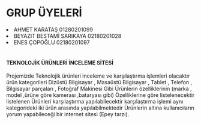 <h1>GRUP ÜYELERİ</h1>

<li>AHMET KARATAŞ	01280201099</li> 
<li>BEYAZIT BESTAMİ SARIKAYA	02180201028</li>
<li>ENES ÇOPOĞLU	02180201097</li><br>
<h4>TEKNOLOJİK ÜRÜNLERİ İNCELEME SİTESİ</h4>

<p>Projemizde Teknolojik ürünleri inceleme ve karşılaştırma işlemleri olacaktır ürün kategorileri Dizüstü Bilgisayar 
, Masaüstü Bilgisayar , Tablet , Telefon , Bilgisayar parçaları , Fotoğraf Makinesi Gibi Ürünlerin özelliklerinin 
(marka , model ,ürüne göre kamerası ,bataryası gibi) Özelliklerine göre listelenecektir listelenen Ürünleri karşılaştırma
yapılabilecektir karşılaştırma işlemi aynı kategorideki iki ürün arasında yapılabilmektedir Ürünlerin altına kullanıcıların
yorum yapabileceği bir internet sitesi (Epey tarzı).</p>
